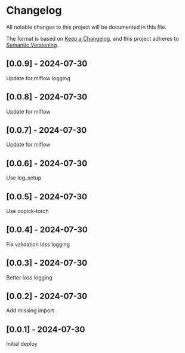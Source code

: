 # Changelog
All notable changes to this project will be documented in this file.

The format is based on [Keep a Changelog](https://keepachangelog.com/en/1.0.0/),
and this project adheres to [Semantic Versioning](https://semver.org/spec/v2.0.0.html).

## [0.0.9] - 2024-07-30
Update for mlflow logging

## [0.0.8] - 2024-07-30
Update for mlflow

## [0.0.7] - 2024-07-30
Update for mlflow

## [0.0.6] - 2024-07-30
Use log_setup

## [0.0.5] - 2024-07-30
Use copick-torch

## [0.0.4] - 2024-07-30
Fix validation loss logging

## [0.0.3] - 2024-07-30
Better loss logging

## [0.0.2] - 2024-07-30
Add missing import

## [0.0.1] - 2024-07-30
Initial deploy
